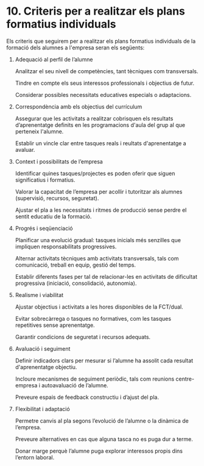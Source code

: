 # 10. Criteris per a realitzar els plans formatius individuals

<!-- PENDENT -->

<!-- El PCCF ha d'especificar els documents i el protocol que hagen d'utilitzar-se  per  a programar el treball de Formació Dual d'acord amb el marc normatiu.  

LO 3/22. Article 58. Pla de formació  

1. Cada persona en formació disposarà d'un pla de formació [...]. 3. Els centres de formació professional definiran, conjuntament amb les empreses o organismes equiparats, la identificació dels resultats d'aprenentatge inclosos en el currículum de cada oferta formativa a abordar en el centre o en l'empresa. La identificació dels resultats d'aprenentatge compartits entre el centre i l'empresa o organisme equiparat tindrà caràcter flexible [...] 
2. 
Vegeu la fitxa inclosa en l'annex IV 
-->

Els criteris que seguirem per a realitzar els plans formatius individuals de la formació dels alumnes a l'empresa seran els següents:

1. Adequació al perfil de l’alumne

    Analitzar el seu nivell de competències, tant tècniques com transversals.

    Tindre en compte els seus interessos professionals i objectius de futur.

    Considerar possibles necessitats educatives especials o adaptacions.

2. Correspondència amb els objectius del currículum

    Assegurar que les activitats a realitzar cobrisquen els resultats d’aprenentatge definits en les programacions d'aula del grup al que perteneix l'alumne.

    Establir un vincle clar entre tasques reals i reultats d'aprenentatge a avaluar.

3. Context i possibilitats de l’empresa

    Identificar quines tasques/projectes es poden oferir que siguen significatius i formatius.

    Valorar la capacitat de l’empresa per acollir i tutoritzar als alumnes (supervisió, recursos, seguretat).

    Ajustar el pla a les necessitats i ritmes de producció sense perdre el sentit educatiu de la formació.

4. Progrés i seqüenciació

    Planificar una evolució gradual: tasques inicials més senzilles que impliquen responsabilitats progressives.

    Alternar activitats tècniques amb activitats transversals, tals com comunicació, treball en equip, gestió del temps.

    Establir diferents fases per tal de relacionar-les en activitats de dificultat progressiva (iniciació, consolidació, autonomia).

5. Realisme i viabilitat

    Ajustar objectius i activitats a les hores disponibles de la FCT/dual.

    Evitar sobrecàrrega o tasques no formatives, com les tasques repetitives sense aprenentatge.

    Garantir condicions de seguretat i recursos adequats.

6. Avaluació i seguiment

    Definir indicadors clars per mesurar si l’alumne ha assolit cada resultat d'aprenentatge objectiu.

    Incloure mecanismes de seguiment periòdic, tals com reunions centre-empresa i autoavaluació de l’alumne.

    Preveure espais de feedback constructiu i d’ajust del pla.

7. Flexibilitat i adaptació

    Permetre canvis al pla segons l’evolució de l’alumne o la dinàmica de l’empresa.

    Preveure alternatives en cas que alguna tasca no es puga dur a terme.

    Donar marge perquè l’alumne puga explorar interessos propis dins l’entorn laboral.
